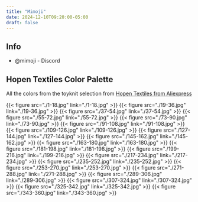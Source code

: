 ```yaml
---
title: "Mimoji"
date: 2024-12-10T09:20:00-05:00
draft: false
---
```


## Info
- @mimoji - Discord

## Hopen Textiles Color Palette
All the colors from the toyknit selection from [Hopen Textiles from Aliexpress](https://www.aliexpress.us/item/2251832723236913.html?gatewayAdapt=glo2usa4itemAdapt&_randl_shipto=US)

{{< figure src="./1-18.jpg" link="./1-18.jpg" >}}
{{< figure src="./19-36.jpg" link="./19-36.jpg" >}}
{{< figure src="./37-54.jpg" link="./37-54.jpg" >}}
{{< figure src="./55-72.jpg" link="./55-72.jpg" >}}
{{< figure src="./73-90.jpg" link="./73-90.jpg" >}}
{{< figure src="./91-108.jpg" link="./91-108.jpg" >}}
{{< figure src="./109-126.jpg" link="./109-126.jpg" >}}
{{< figure src="./127-144.jpg" link="./127-144.jpg" >}}
{{< figure src="./145-162.jpg" link="./145-162.jpg" >}}
{{< figure src="./163-180.jpg" link="./163-180.jpg" >}}
{{< figure src="./181-198.jpg" link="./181-198.jpg" >}}
{{< figure src="./199-216.jpg" link="./199-216.jpg" >}}
{{< figure src="./217-234.jpg" link="./217-234.jpg" >}}
{{< figure src="./235-252.jpg" link="./235-252.jpg" >}}
{{< figure src="./253-270.jpg" link="./253-270.jpg" >}}
{{< figure src="./271-288.jpg" link="./271-288.jpg" >}}
{{< figure src="./289-306.jpg" link="./289-306.jpg" >}}
{{< figure src="./307-324.jpg" link="./307-324.jpg" >}}
{{< figure src="./325-342.jpg" link="./325-342.jpg" >}}
{{< figure src="./343-360.jpg" link="./343-360.jpg" >}}

